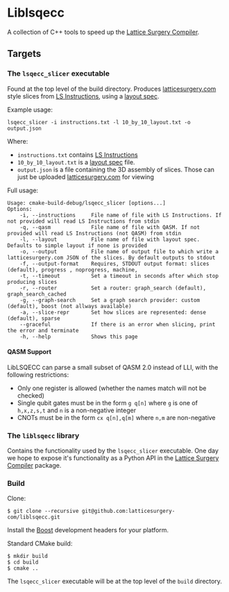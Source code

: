 # Liblsqecc

A collection of C++ tools to speed up the [Lattice Surgery Compiler](https://github.com/latticesurgery-com/lattice-surgery-compiler).

## Targets
### The `lsqecc_slicer` executable

Found at the top level of the build directory. Produces [latticesurgery.com](https://latticesurgery.com) style slices from [LS Instructions](https://github.com/latticesurgery-com/lattice-surgery-compiler/issues/246), using a [layout spec](https://github.com/latticesurgery-com/lattice-surgery-compiler/issues/250).
 
Example usage: 

```shell
lsqecc_slicer -i instructions.txt -l 10_by_10_layout.txt -o output.json
```
Where:
 * `instructions.txt` contains [LS Instructions](https://github.com/latticesurgery-com/lattice-surgery-compiler/issues/246)
 * `10_by_10_layout.txt` is a [layout spec](https://github.com/latticesurgery-com/lattice-surgery-compiler/issues/250) file.
 * `output.json` is a file containing the 3D assembly of slices. Those can just be uploaded [latticesurgery.com](https://latticesurgery.com) for viewing

Full usage:
```
Usage: cmake-build-debug/lsqecc_slicer [options...]
Options:
    -i, --instructions     File name of file with LS Instructions. If not provided will read LS Instructions from stdin
    -q, --qasm             File name of file with QASM. If not provided will read LS Instructions (not QASM) from stdin
    -l, --layout           File name of file with layout spec. Defaults to simple layout if none is provided
    -o, --output           File name of output file to which write a latticesurgery.com JSON of the slices. By default outputs to stdout
    -f, --output-format    Requires, STDOUT output format: slices (default), progress , noprogress, machine,
    -t, --timeout          Set a timeout in seconds after which stop producing slices
    -r, --router           Set a router: graph_search (default), graph_search_cached
    -g, --graph-search     Set a graph search provider: custom (default), boost (not allways available)
    -a, --slice-repr       Set how slices are represented: dense (default), sparse
    --graceful             If there is an error when slicing, print the error and terminate
    -h, --help             Shows this page   
```
#### QASM Support
LibLSQECC can parse a small subset of QASM 2.0 instead of LLI, with the following restrictions:
 * Only one register is allowed (whether the names match will not be checked)
 * Single qubit gates must be in the form `g q[n]` where `g` is one of `h,x,z,s,t` and `n` is a non-negative integer
 * CNOTs must be in the form `cx q[n],q[m]` where `n,m` are non-negative


### The `liblsqecc` library

Contains the functionality used by the `lsqecc_slicer` executable. One day we hope to expose it's functionality as a Python API in the [Lattice Surgery Compiler](https://github.com/latticesurgery-com/lattice-surgery-compiler) package.

### Build
Clone:
```shell
$ git clone --recursive git@github.com:latticesurgery-com/liblsqecc.git 
```

Install the [Boost](https://www.boost.org/) development headers for your platform.

Standard CMake build:
```shell
$ mkdir build
$ cd build
$ cmake ..
```

The `lsqecc_slicer` executable will be at the top level of the `build` directory.


###